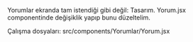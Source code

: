 Yorumlar ekranda tam istendiği gibi değil: Tasarım.
Yorum.jsx componentinde değişiklik yapıp bunu düzeltelim.

Çalışma dosyaları: src/components/Yorumlar/Yorum.jsx
